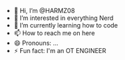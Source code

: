 - 👋 Hi, I’m @HARMZ08
- 👀 I’m interested in everything Nerd
- 🌱 I’m currently learning how to code 
- 📫 How to reach me on here
- 😄 Pronouns: ...
- ⚡ Fun fact: I'm an OT ENGINEER 

<!---
HARMZ08/HARMZ08 is a ✨ special ✨ repository because its `README.md` (this file) appears on your GitHub profile.
You can click the Preview link to take a look at your changes.
--->
